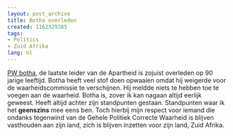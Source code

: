 ```yaml
---
layout: post_archive
title: Botha overleden
created: 1162329385
tags:
- Politics
- Zuid Afrika
lang: nl
---
```

[PW botha](http://nl.wikipedia.org/wiki/Pieter_Willem_Botha), de laatste leider van de Apartheid is zojuist overleden op 90 jarige leeftijd. Botha heeft veel stof doen opwaaien omdat hij weigerde voor de waarheidscommissie te verschijnen. Hij meldde niets te hebben toe te voegen aan de waarheid. Botha is, zover ik kan nagaan altijd eerlijk geweest. Heeft altijd achter zijn standpunten gestaan. Standpunten waar ik het **geenszins** mee eens ben. Toch hierbij mijn respect voor iemand die ondanks tegenwind van de Gehele Politiek Correcte Waarheid is blijven vasthouden aan zijn land, zich is blijven inzetten voor zijn land, Zuid Afrika.
